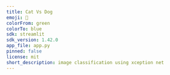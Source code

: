 ```yaml
---
title: Cat Vs Dog
emoji: 🚀
colorFrom: green
colorTo: blue
sdk: streamlit
sdk_version: 1.42.0
app_file: app.py
pinned: false
license: mit
short_description: image classification using xception net
---
```

